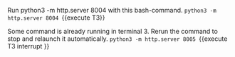 




Run python3 -m http.server 8004 with this bash-command.
`python3 -m http.server 8004 `{{execute T3}} 







 Some command is already running in terminal 3. Rerun the command to stop and relaunch it automatically. `python3 -m http.server 8005 `{{execute T3 interrupt }} 




